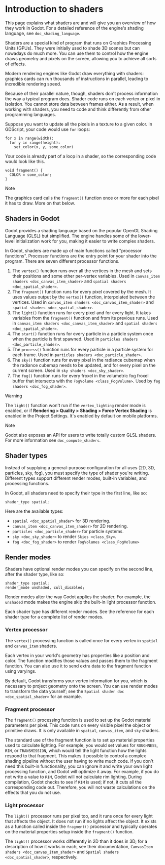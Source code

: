 # Introduction to shaders

This page explains what shaders are and will give you an overview of how
they work in Godot. For a detailed reference of the engine's shading
language, see `doc_shading_language`.

Shaders are a special kind of program that runs on Graphics Processing
Units (GPUs). They were initially used to shade 3D scenes but can
nowadays do much more. You can use them to control how the engine draws
geometry and pixels on the screen, allowing you to achieve all sorts of
effects.

Modern rendering engines like Godot draw everything with shaders:
graphics cards can run thousands of instructions in parallel, leading to
incredible rendering speed.

Because of their parallel nature, though, shaders don't process
information the way a typical program does. Shader code runs on each
vertex or pixel in isolation. You cannot store data between frames
either. As a result, when working with shaders, you need to code and
think differently from other programming languages.

Suppose you want to update all the pixels in a texture to a given color.
In GDScript, your code would use `for` loops:

    for x in range(width):
      for y in range(height):
        set_color(x, y, some_color)

Your code is already part of a loop in a shader, so the corresponding
code would look like this.

    void fragment() {
      COLOR = some_color;
    }

Note

The graphics card calls the `fragment()` function once or more for each
pixel it has to draw. More on that below.

## Shaders in Godot

Godot provides a shading language based on the popular OpenGL Shading
Language (GLSL) but simplified. The engine handles some of the
lower-level initialization work for you, making it easier to write
complex shaders.

In Godot, shaders are made up of main functions called "processor
functions". Processor functions are the entry point for your shader into
the program. There are seven different processor functions.

1.  The `vertex()` function runs over all the vertices in the mesh and
    sets their positions and some other per-vertex variables. Used in
    `canvas_item shaders <doc_canvas_item_shader>` and
    `spatial shaders <doc_spatial_shader>`.
2.  The `fragment()` function runs for every pixel covered by the mesh.
    It uses values output by the `vertex()` function, interpolated
    between the vertices. Used in
    `canvas_item shaders <doc_canvas_item_shader>` and
    `spatial shaders <doc_spatial_shader>`.
3.  The `light()` function runs for every pixel and for every light. It
    takes variables from the `fragment()` function and from its previous
    runs. Used in `canvas_item shaders <doc_canvas_item_shader>` and
    `spatial shaders <doc_spatial_shader>`.
4.  The `start()` function runs for every particle in a particle system
    once when the particle is first spawned. Used in
    `particles shaders <doc_particle_shader>`.
5.  The `process()` function runs for every particle in a particle
    system for each frame. Used in
    `particles shaders <doc_particle_shader>`.
6.  The `sky()` function runs for every pixel in the radiance cubemap
    when the radiance cubemap needs to be updated, and for every pixel
    on the current screen. Used in `sky shaders <doc_sky_shader>`.
7.  The `fog()` function runs for every froxel in the volumetric fog
    froxel buffer that intersects with the
    `FogVolume <class_FogVolume>`. Used by
    `fog shaders <doc_fog_shader>`.

Warning

The `light()` function won't run if the `vertex_lighting` render mode is
enabled, or if **Rendering &gt; Quality &gt; Shading &gt; Force Vertex
Shading** is enabled in the Project Settings. It's enabled by default on
mobile platforms.

Note

Godot also exposes an API for users to write totally custom GLSL
shaders. For more information see `doc_compute_shaders`.

## Shader types

Instead of supplying a general-purpose configuration for all uses (2D,
3D, particles, sky, fog), you must specify the type of shader you're
writing. Different types support different render modes, built-in
variables, and processing functions.

In Godot, all shaders need to specify their type in the first line, like
so:

    shader_type spatial;

Here are the available types:

-   `spatial <doc_spatial_shader>` for 3D rendering.
-   `canvas_item <doc_canvas_item_shader>` for 2D rendering.
-   `particles <doc_particle_shader>` for particle systems.
-   `sky <doc_sky_shader>` to render `Skies <class_Sky>`.
-   `fog <doc_fog_shader>` to render `FogVolumes <class_FogVolume>`

## Render modes

Shaders have optional render modes you can specify on the second line,
after the shader type, like so:

    shader_type spatial;
    render_mode unshaded, cull_disabled;

Render modes alter the way Godot applies the shader. For example, the
`unshaded` mode makes the engine skip the built-in light processor
function.

Each shader type has different render modes. See the reference for each
shader type for a complete list of render modes.

### Vertex processor

The `vertex()` processing function is called once for every vertex in
`spatial` and `canvas_item` shaders.

Each vertex in your world's geometry has properties like a position and
color. The function modifies those values and passes them to the
fragment function. You can also use it to send extra data to the
fragment function using varyings.

By default, Godot transforms your vertex information for you, which is
necessary to project geometry onto the screen. You can use render modes
to transform the data yourself; see the
`Spatial shader doc <doc_spatial_shader>` for an example.

### Fragment processor

The `fragment()` processing function is used to set up the Godot
material parameters per pixel. This code runs on every visible pixel the
object or primitive draws. It is only available in `spatial`,
`canvas_item`, and `sky` shaders.

The standard use of the fragment function is to set up material
properties used to calculate lighting. For example, you would set values
for `ROUGHNESS`, `RIM`, or `TRANSMISSION`, which would tell the light
function how the lights respond to that fragment. This makes it possible
to control a complex shading pipeline without the user having to write
much code. If you don't need this built-in functionality, you can ignore
it and write your own light processing function, and Godot will optimize
it away. For example, if you do not write a value to `RIM`, Godot will
not calculate rim lighting. During compilation, Godot checks to see if
`RIM` is used; if not, it cuts all the corresponding code out.
Therefore, you will not waste calculations on the effects that you do
not use.

### Light processor

The `light()` processor runs per pixel too, and it runs once for every
light that affects the object. It does not run if no lights affect the
object. It exists as a function called inside the `fragment()` processor
and typically operates on the material properties setup inside the
`fragment()` function.

The `light()` processor works differently in 2D than it does in 3D; for
a description of how it works in each, see their documentation,
`CanvasItem
shaders <doc_canvas_item_shader>` and `Spatial shaders
<doc_spatial_shader>`, respectively.
